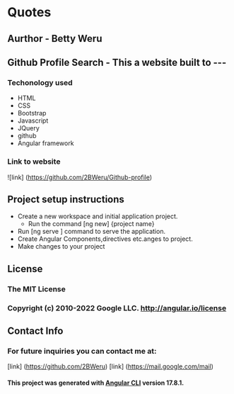 # Quotes
## Aurthor - Betty Weru
 
 ## Github Profile Search - This a website built to ---

 ### Techonology used 
 - HTML
 - CSS
 - Bootstrap
 - Javascript
 - JQuery
 - github
 - Angular framework

 ### Link to website
![link] (https://github.com/2BWeru/Github-profile)

## Project setup instructions
- Create a new workspace and initial application project.
  - Run the command [ng new] {project name}
- Run [ng serve ] command to serve the application.
- Create Angular Components,directives etc.anges to project.
- Make changes to your project
 ## License
### The MIT License

### Copyright (c) 2010-2022 Google LLC. http://angular.io/license


 ## Contact Info
 ### For future inquiries you can contact me at:
 [link] (https://github.com/2BWeru)
 [link] (https://mail.google.com/mail)



#### This project was generated with [Angular CLI](https://github.com/angular/angular-cli) version 17.8.1.


